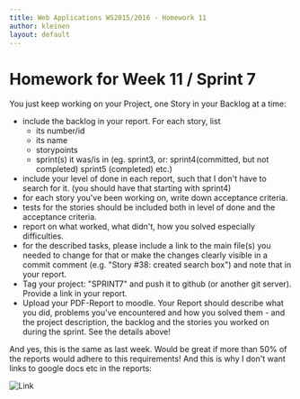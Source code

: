 ```yaml
---
title: Web Applications WS2015/2016 - Homework 11
author: kleinen
layout: default
---
```


# Homework for Week 11 / Sprint 7

You just keep working on your Project, one Story in your Backlog at a time:

- include the backlog in your report. For each story, list
    - its number/id
    - its name
    - storypoints
    - sprint(s) it was/is in (eg. sprint3, or: sprint4(committed, but not completed) sprint5 (completed) etc.)
- include your level of done in each report, such that I don't have to search for it. (you should have that starting with sprint4)
- for each story you've been working on, write down acceptance criteria.
- tests for the stories should be included both in level of done and the acceptance criteria.
- report on what worked, what didn't, how you solved especially difficulties.
- for the described tasks, please include a link to the main file(s) you needed to change for that or make the changes clearly visible in a commit comment (e.g. "Story #38: created search box") and note that in your report.
- Tag your project: "SPRINT7" and push it to github (or another git server). Provide a link in your report.
- Upload your PDF-Report to moodle. Your Report should describe what you did, problems you've encountered and how you solved them - and the project description, the backlog and the stories you worked on during the sprint. See the details above!

And yes, this is the same as last week. Would be great if more than 50% of the reports would adhere to this requirements!
And this is why I don't want links to google docs etc in the reports:

![Link](../../images/whynolinks.jpg)
